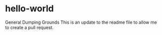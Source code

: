 # hello-world
 General Dumping Grounds
This is an update to the readme file to allow me to create a pull request.